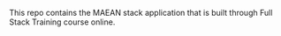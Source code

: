 This repo contains the MAEAN stack application that is built through Full Stack Training course online.
